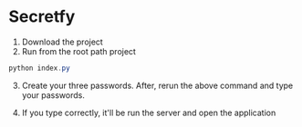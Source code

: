 # Secretfy
 
1. Download the project
2. Run from the root path project 
```powershell 
python index.py
```

3. Create your three passwords. After, rerun the above command and type your passwords.

4. If you type correctly, it'll be run the server and open the application
